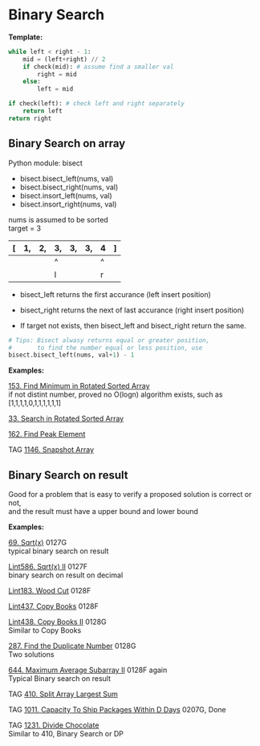 # Binary Search

__Template:__
```python
while left < right - 1:
    mid = (left+right) // 2
    if check(mid): # assume find a smaller val
        right = mid
    else:
        left = mid

if check(left): # check left and right separately
    return left
return right
```

## Binary Search on array

Python module: bisect
* bisect.bisect_left(nums, val)
* bisect.bisect_right(nums, val)
* bisect.insort_left(nums, val)
* bisect.insort_right(nums, val)

nums is assumed to be sorted\
target = 3

| [ | 1, | 2, | 3, | 3, | 3, | 4 | ] |
|---|----|----|----|----|----|---|---|
|   |    |    | ^  |    |    | ^ |   |
|   |    |    | l  |    |    | r |   |

* bisect_left returns the first accurance (left insert position)

* bisect_right returns the next of last accurance (right insert position)

* If target not exists, then bisect_left and bisect_right return the same.

```python
# Tips: Bisect alwasy returns equal or greater position, 
#       to find the number equal or less position, use
bisect.bisect_left(nums, val+1) - 1
```

__Examples:__

[153. Find Minimum in Rotated Sorted Array](https://leetcode.com/problems/find-minimum-in-rotated-sorted-array/)
\
if not distint number, proved no O(logn) algorithm exists, such as [1,1,1,1,0,1,1,1,1,1,1]

[33. Search in Rotated Sorted Array](https://leetcode.com/problems/search-in-rotated-sorted-array/)

[162. Find Peak Element](https://leetcode.com/problems/find-peak-element/)

TAG
[1146. Snapshot Array](https://leetcode.com/problems/snapshot-array/)



## Binary Search on result

Good for a problem that is easy to verify a proposed solution is correct or not, \
and the result must have a upper bound and lower bound


__Examples:__

[69. Sqrt(x)](https://leetcode.com/problems/sqrtx/)
0127G \
typical binary search on result

[Lint586. Sqrt(x) II](https://www.lintcode.com/problem/sqrtx-ii/description?_from=ladder&&fromId=106)
0127F \
binary search on result on decimal

[Lint183. Wood Cut](https://www.lintcode.com/problem/wood-cut/description?_from=ladder&&fromId=106)
0128F 

[Lint437. Copy Books](https://www.lintcode.com/problem/copy-books/description?_from=ladder&&fromId=106)
0128F

[Lint438. Copy Books II](https://www.lintcode.com/problem/copy-books-ii/?_from=ladder&&fromId=106)
0128G \
Similar to Copy Books

[287. Find the Duplicate Number](https://leetcode.com/problems/find-the-duplicate-number/)
0128G \
Two solutions

[644. Maximum Average Subarray II](https://leetcode.com/problems/maximum-average-subarray-ii/)
0128F again\
Typical Binary search on result

TAG
[410. Split Array Largest Sum](https://leetcode.com/problems/split-array-largest-sum/)

TAG
[1011. Capacity To Ship Packages Within D Days](https://leetcode.com/problems/capacity-to-ship-packages-within-d-days/)
0207G, Done

TAG
[1231. Divide Chocolate](https://leetcode.com/problems/divide-chocolate/)
\
Similar to 410, Binary Search or DP